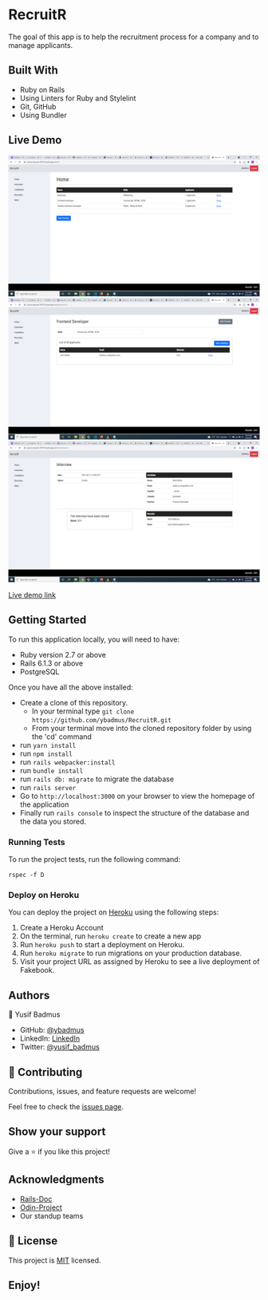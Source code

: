 # RecruitR
The goal of this app is to help the recruitment process for a company and to manage applicants.

## Built With

- Ruby on Rails
- Using Linters for Ruby and Stylelint
- Git, GitHub
- Using Bundler

## Live Demo

![screenshot](./Screenshot(1).png)
![screenshot](Screenshot(2).png)
![screenshot](./Screenshot(3).png)

[Live demo link](https://secure-beyond-95793.herokuapp.com/login)

## Getting Started

To run this application locally, you will need to have:

- Ruby version 2.7 or above
- Rails 6.1.3 or above
- PostgreSQL

Once you have all the above installed:

- Create a clone of this repository. 
  - In your terminal type `git clone https://github.com/ybadmus/RecruitR.git`
  - From your terminal move into the cloned repository folder by using the 'cd' command 
- run `yarn install` 
- run `npm install`
- run `rails webpacker:install`
- run `bundle install`
- run `rails db: migrate` to migrate the database 
- run `rails server`
- Go to `http://localhost:3000` on your browser to view the homepage of the application 
- Finally run `rails console` to inspect the structure of the database and the data you stored.

### Running Tests

To run the project tests, run the following command:
```
rspec -f D
```

### Deploy on Heroku

You can deploy the project on [Heroku](https://www.heroku.com/) using the following steps:

1. Create a Heroku Account
2. On the terminal, run `heroku create` to create a new app
3. Run `heroku push` to start a deployment on Heroku.
4. Run `heroku migrate` to run migrations on your production database.
5. Visit your project URL as assigned by Heroku to see a live deployment of Fakebook.

## Authors

👤 Yusif Badmus

- GitHub: [@ybadmus](https://github.com/ybadmus) 
- LinkedIn: [LinkedIn](https://www.linkedin.com/in/ybadmus/)
- Twitter: [@yusif_badmus](https://twitter.com/yusif_badmus)

## 🤝 Contributing

Contributions, issues, and feature requests are welcome!

Feel free to check the [issues page](https://github.com/ybadmus/RecruitR.git/issues).

## Show your support

Give a ⭐️ if you like this project!

## Acknowledgments

- [Rails-Doc](https://guides.rubyonrails.org/)
- [Odin-Project](https://www.theodinproject.com/courses/ruby-on-rails/lessons/building-with-active-record-ruby-on-rails)
- Our standup teams

## 📝 License

<p>This project is <a href="LICENSE">MIT</a> licensed.</p>

## Enjoy!
